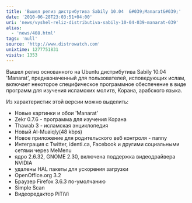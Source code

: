 ```yaml
---
title: 'Вышел релиз дистрибутива Sabily 10.04  &#039;Manarat&#039;'
date: '2010-06-28T23:03:51+04:00'
uri: 'news/vyshel-reliz-distributiva-sabily-10-04-039-manarat-039'
alias: 
  - 'news/408.html'
tags: 'null'
source: 'http://www.distrowatch.com'
unixtime: 1277751831
visits: 1353
---
```

Вышел релиз основанного на Ubuntu дистрибутива Sabily 10.04 'Manarat', предназначенный для пользователей, исповедующих ислам, включает некоторое специфическое программное обеспечение в виде программ для изучения исламских молитв, Корана, арабского языка.

Из характеристик этой версии можно выделить:

*   Новые картинки и обои 'Manarat'
*   Zekr 0.7.6 - программа для изучения Корана
*   Thawab 3 - исламская энциклопедия
*   Новый Al-Muaiqly(48 kbps)
*   Новое приложение для родительского веб контроля - nanny
*   Интеграция с Twitter, identi.ca, Facebook и другими социальными сетями через MeMenu
*   ядро 2.6.32, GNOME 2.30, включена поддержка видеодрайвера NVIDIA
*   удалены HAL пакеты для ускорения загрузки
*   OpenOffice.org 3.2
*   Браузер Firefox 3.6.3 по-умолчанию
*   Simple Scan
*   Видеоредактор PiTiVi
